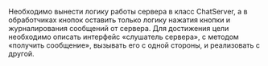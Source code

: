Необходимо вынести логику работы сервера в класс ChatServer, 
а в обработчиках кнопок оставить только логику нажатия кнопки 
и журналирования сообщений от сервера. 
Для достижения цели необходимо описать интерфейс «слушатель сервера», 
с методом «получить сообщение», вызывать его с одной стороны, и реализовать с другой.